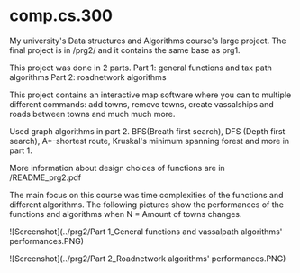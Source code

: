 # comp.cs.300
My university's Data structures and Algorithms course's large project.
The final project is in /prg2/ and it contains the same base as prg1. 

This project was done in 2 parts. 
Part 1: general functions and tax path algorithms
Part 2: roadnetwork algorithms

This project contains an interactive map software where you can to multiple different commands:
add towns, remove towns, create vassalships and roads between towns and much much more. 

Used graph algorithms in part 2. 
BFS(Breath first search), 
DFS (Depth first search), 
A*-shortest route, 
Kruskal's minimum spanning forest 
and more in part 1.

More information about design choices of functions are in /README_prg2.pdf

The main focus on this course was time complexities of the functions and different algorithms. 
The following pictures show the performances of the functions and algorithms when N = Amount of towns changes.

![Screenshot](../prg2/Part 1_General functions and vassalpath algorithms' performances.PNG)

![Screenshot](../prg2/Part 2_Roadnetwork algorithms' performances.PNG)
